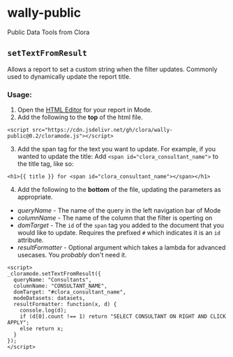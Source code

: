 # wally-public
Public Data Tools from Clora

## `setTextFromResult`

Allows a report to set a custom string when the filter updates. Commonly used
to dynamically update the report title.

### Usage:

1. Open the [HTML Editor](https://mode.com/example-gallery/how-to/) for your report in Mode.
2. Add the following to the **top** of the html file.
  ```
  <script src="https://cdn.jsdelivr.net/gh/clora/wally-public@0.2/cloramode.js"></script>
  ```
3. Add the span tag for the text you want to update. For example, if you wanted to update the title:
  Add `<span id="clora_consultant_name">` to the title tag, like so:
  ```
  <h1>{{ title }} for <span id="clora_consultant_name"></span></h1>
  ```
4. Add the following to the **bottom** of the file, updating the parameters as appropriate.
  
  * _queryName_ - The name of the query in the left navigation bar of Mode
  * _columnName_ - The name of the column that the filter is operting on
  * _domTarget_ - The `id` of the `span` tag you added to the document that you would like to update. 
    Requires the prefixed `#` which indicates it is an `id` attribute.
  * _resultFormatter_ - Optional argument which takes a lambda for advanced usecases. You _probably_ 
    don't need it.

  ```
<script>
  _cloramode.setTextFromResult({
    queryName: "Consultants",
    columnName: "CONSULTANT_NAME",
    domTarget: "#clora_consultant_name",
    modeDatasets: datasets,
    resultFormatter: function(x, d) {
      console.log(d);
      if (d[0].count !== 1) return "SELECT CONSULTANT ON RIGHT AND CLICK APPLY";
      else return x;
    }
  });
</script>
```
